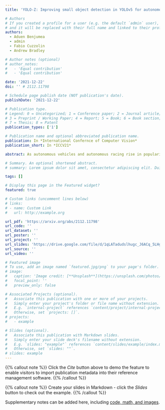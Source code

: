 ```yaml
---
title: 'YOLO-Z: Improving small object detection in YOLOv5 for autonomous vehicles'

# Authors
# If you created a profile for a user (e.g. the default `admin` user), write the username (folder name) here
# and it will be replaced with their full name and linked to their profile.
authors:
  - Aduen Benjumea
  - admin
  - Fabio Cuzzolin
  - Andrew Bradley

# Author notes (optional)
# author_notes:
#   - 'Equal contribution'
#   - 'Equal contribution'

date: '2021-12-22'
doi: '' # 2112.11798

# Schedule page publish date (NOT publication's date).
publishDate: '2021-12-22'

# Publication type.
# Legend: 0 = Uncategorized; 1 = Conference paper; 2 = Journal article;
# 3 = Preprint / Working Paper; 4 = Report; 5 = Book; 6 = Book section;
# 7 = Thesis; 8 = Patent
publication_types: ['1']

# Publication name and optional abbreviated publication name.
publication: In *International Confernce of Computer Vision*
publication_short: In *ICCV21*

abstract: As autonomous vehicles and autonomous racing rise in popularity, so does the need for faster and more accurate detectors. While our naked eyes are able to extract contextual information almost instantly, even from far away, image resolution and computational resources limitations make detecting smaller objects (that is, objects that occupy a small pixel area in the input image) a genuinely challenging task for machines and a wide-open research field. This study explores how the popular YOLOv5 object detector can be modified to improve its performance in detecting smaller objects, with a particular application in autonomous racing. To achieve this, we investigate how replacing certain structural elements of the model (as well as their connections and other parameters) can affect performance and inference time. In doing so, we propose a series of models at different scales, which we name `YOLO-Z', and which display an improvement of up to 6.9% in mAP when detecting smaller objects at 50% IOU, at the cost of just a 3ms increase in inference time compared to the original YOLOv5. Our objective is to inform future research on the potential of adjusting a popular detector such as YOLOv5 to address specific tasks and provide insights on how specific changes can impact small object detection. Such findings, applied to the broader context of autonomous vehicles, could increase the amount of contextual information available to such systems.

# Summary. An optional shortened abstract.
# summary: Lorem ipsum dolor sit amet, consectetur adipiscing elit. Duis posuere tellus ac convallis placerat. Proin tincidunt magna sed ex sollicitudin condimentum.

tags: []

# Display this page in the Featured widget?
featured: true

# Custom links (uncomment lines below)
# links:
# - name: Custom Link
#   url: http://example.org

url_pdf: 'https://arxiv.org/abs/2112.11798'
url_code: ''
url_dataset: ''
url_poster: ''
url_project: ''
url_slides: 'https://drive.google.com/file/d/1qLATadudslhugc_J6ACq_5LHgzr2s90w/view?usp=share_link'
url_source: ''
url_video: ''

# Featured image
# To use, add an image named `featured.jpg/png` to your page's folder.
# image:
#   caption: 'Image credit: [**Unsplash**](https://unsplash.com/photos/pLCdAaMFLTE)'
#   focal_point: ''
#   preview_only: false

# Associated Projects (optional).
#   Associate this publication with one or more of your projects.
#   Simply enter your project's folder or file name without extension.
#   E.g. `internal-project` references `content/project/internal-project/index.md`.
#   Otherwise, set `projects: []`.
# projects:
#   - example

# Slides (optional).
#   Associate this publication with Markdown slides.
#   Simply enter your slide deck's filename without extension.
#   E.g. `slides: "example"` references `content/slides/example/index.md`.
#   Otherwise, set `slides: ""`.
# slides: example
---
```


{{% callout note %}}
Click the _Cite_ button above to demo the feature to enable visitors to import publication metadata into their reference management software.
{{% /callout %}}

{{% callout note %}}
Create your slides in Markdown - click the _Slides_ button to check out the example.
{{% /callout %}}

Supplementary notes can be added here, including [code, math, and images](https://wowchemy.com/docs/writing-markdown-latex/).
